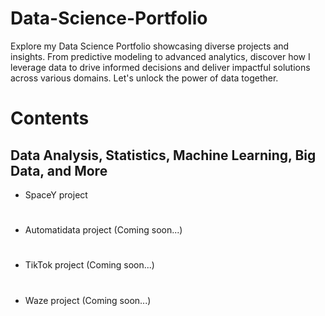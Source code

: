 # Data-Science-Portfolio
Explore my Data Science Portfolio showcasing diverse projects and insights. From predictive modeling to advanced analytics, discover how I leverage data to drive informed decisions and deliver impactful solutions across various domains. Let's unlock the power of data together.



# Contents
## Data Analysis, Statistics, Machine Learning, Big Data, and More

  - SpaceY project
      
#
  - Automatidata project (Coming soon...)
#
  - TikTok project (Coming soon...)
# 
  - Waze project (Coming soon...)
